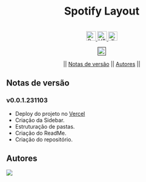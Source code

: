 <h1 align="center">Spotify Layout</h1>

<br>

<div align="center">


<a href="https://pt-br.reactjs.org">
<img alt="React" src="https://img.shields.io/badge/React-%2320232a.svg?&logo=React&logoColor=%2361DAFB" height="25">
</a>
<a href="https://nextjs.org/">
<img alt="HTML" src="https://img.shields.io/badge/Next-black?logo=next.js&logoColor=white" height="25">
</a> <a href="https://tailwindcss.com/">
<img alt="TWC" src="https://img.shields.io/badge/TailwindCSS-%2338B2AC.svg?logo=tailwind-css&logoColor=white" height="24">
</a>

<br>

<a href=""><img src="https://img.shields.io/badge/version-0.0.1-231103?" height="22" alt="Version"/></a>

|| [Notas de versão](#section-changelog)  || [Autores](#section-autores) ||

</div>

<a name="section-changelog">

## Notas de versão

</a>

### v0.0.1.231103

- Deploy do projeto no [Vercel](https://vercel.com/)
- Criação da Sidebar.
- Estruturação de pastas.
- Criação do ReadMe.
- Criação do repositório.

##

<a name="section-autores">

## Autores

</a>

<a href="https://github.com/RRyanDEV/spotify_layout/graphs/contributors">
  <img src="https://contrib.rocks/image?repo=RRyanDEV/spotify_layout" />
</a>